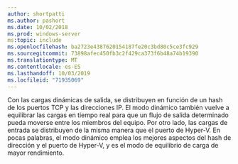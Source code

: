```yaml
---
author: shortpatti
ms.author: pashort
ms.date: 10/02/2018
ms.prod: windows-server
ms:topic: include
ms.openlocfilehash: ba2723e4387620154187fe20c3bd80c5ce3fc929
ms.sourcegitcommit: 73898afec450fb3c2f429ca373f6b48a74b19390
ms.translationtype: MT
ms.contentlocale: es-ES
ms.lasthandoff: 10/03/2019
ms.locfileid: "71935069"
---
```

Con las cargas dinámicas de salida, se distribuyen en función de un hash de los puertos TCP y las direcciones IP. El modo dinámico también vuelve a equilibrar las cargas en tiempo real para que un flujo de salida determinado pueda moverse entre los miembros del equipo. Por otro lado, las cargas de entrada se distribuyen de la misma manera que el puerto de Hyper-V. En pocas palabras, el modo dinámico emplea los mejores aspectos del hash de dirección y el puerto de Hyper-V, y es el modo de equilibrio de carga de mayor rendimiento. 

